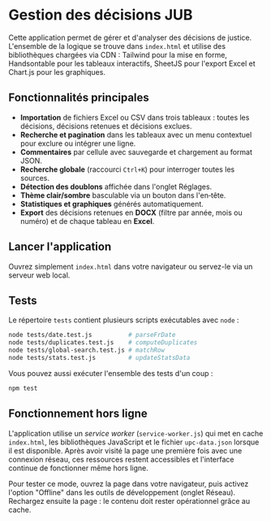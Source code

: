 # Gestion des décisions JUB

Cette application permet de gérer et d'analyser des décisions de justice. L'ensemble de la logique se trouve dans `index.html` et utilise des bibliothèques chargées via CDN : Tailwind pour la mise en forme, Handsontable pour les tableaux interactifs, SheetJS pour l'export Excel et Chart.js pour les graphiques.

## Fonctionnalités principales

- **Importation** de fichiers Excel ou CSV dans trois tableaux : toutes les décisions, décisions retenues et décisions exclues.
- **Recherche et pagination** dans les tableaux avec un menu contextuel pour exclure ou intégrer une ligne.
- **Commentaires** par cellule avec sauvegarde et chargement au format JSON.
- **Recherche globale** (raccourci `Ctrl+K`) pour interroger toutes les sources.
- **Détection des doublons** affichée dans l'onglet Réglages.
- **Thème clair/sombre** basculable via un bouton dans l'en‑tête.
- **Statistiques et graphiques** générés automatiquement.
- **Export** des décisions retenues en **DOCX** (filtre par année, mois ou numéro) et de chaque tableau en **Excel**.

## Lancer l'application

Ouvrez simplement `index.html` dans votre navigateur ou servez-le via un serveur web local.

## Tests

Le répertoire `tests` contient plusieurs scripts exécutables avec `node` :

```bash
node tests/date.test.js          # parseFrDate
node tests/duplicates.test.js    # computeDuplicates
node tests/global-search.test.js # matchRow
node tests/stats.test.js         # updateStatsData
```

Vous pouvez aussi exécuter l'ensemble des tests d'un coup :

```bash
npm test
```

## Fonctionnement hors ligne

L'application utilise un *service worker* (`service-worker.js`) qui met en cache
`index.html`, les bibliothèques JavaScript et le fichier `upc-data.json` lorsque
il est disponible. Après avoir visité la page une première fois avec une
connexion réseau, ces ressources restent accessibles et l'interface continue de
fonctionner même hors ligne.

Pour tester ce mode, ouvrez la page dans votre navigateur, puis activez l'option
"Offline" dans les outils de développement (onglet Réseau). Rechargez ensuite
la page : le contenu doit rester opérationnel grâce au cache.
